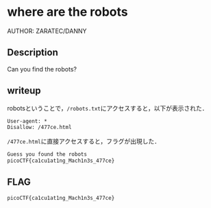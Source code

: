 # where are the robots

AUTHOR: ZARATEC/DANNY

## Description

Can you find the robots?

## writeup

robotsということで，`/robots.txt`にアクセスすると，以下が表示された．

```html
User-agent: *
Disallow: /477ce.html
```

`/477ce.html`に直接アクセスすると，フラグが出現した．

```txt
Guess you found the robots
picoCTF{ca1cu1at1ng_Mach1n3s_477ce}
```

## FLAG

```bash
picoCTF{ca1cu1at1ng_Mach1n3s_477ce}
```
